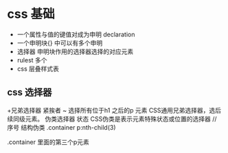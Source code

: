 # css 基础

- 一个属性与值的键值对成为申明 declaration  
- 一个申明块{} 中可以有多个申明
- 选择器  申明块作用的选择器选择的对应元素
- rulest 多个
- css 层叠样式表

## css 选择器
+兄弟选择器 紧挨者
~ 选择所有位于h1 之后的p 元素
CSS通用兄弟选择器，选后续同级元素。
伪类选择器 状态
CSS伪类是表示元素特殊状态或位置的选择器
// 序号
结构伪类
.container p:nth-child(3) 

.container 里面的第三个p元素